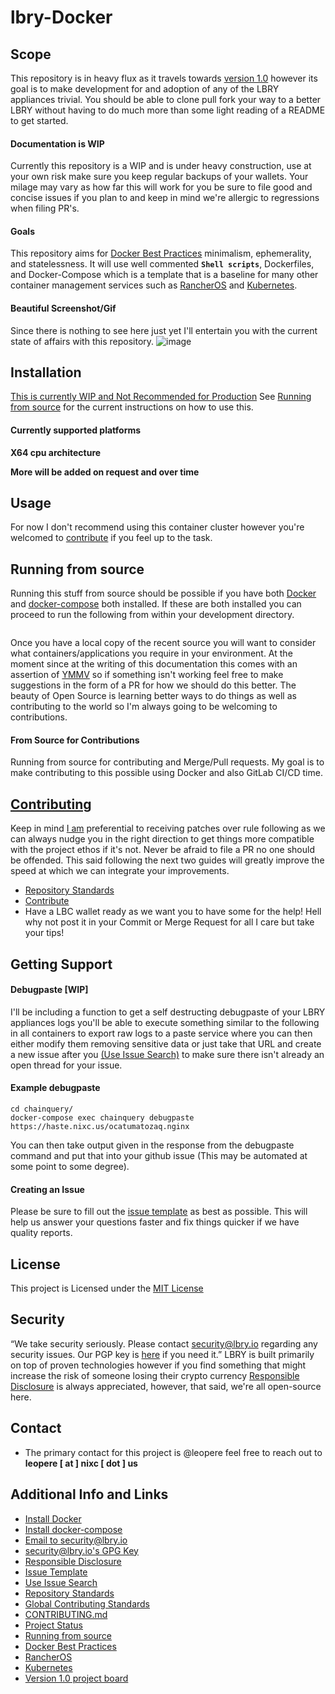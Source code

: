 # lbry-Docker

## Scope
This repository is in heavy flux as it travels towards [version 1.0](https://github.com/lbryio/lbry-docker/projects/1) however its goal is to make development for and adoption of any of the LBRY appliances trivial.  You should be able to clone pull fork your way to a better LBRY without having to do much more than some light reading of a README to get started.

#### Documentation is WIP
Currently this repository is a WIP and is under heavy construction, use at your own risk make sure you keep regular backups of your wallets.  Your milage may vary as how far this will work for you be sure to file good and concise issues if you plan to and keep in mind we're allergic to regressions when filing PR's.

#### Goals
This repository aims for [Docker Best Practices](https://docs.docker.com/develop/develop-images/dockerfile_best-practices/) minimalism, ephemerality, and statelessness.  It will use well commented **`Shell scripts`**, Dockerfiles, and Docker-Compose which is a template that is a baseline for many other container management services such as [RancherOS](https://rancher.com/rancher-os/) and [Kubernetes](https://kubernetes.io/).

#### Beautiful Screenshot/Gif
Since there is nothing to see here just yet I'll entertain you with the current state of affairs with this repository.
![image](https://spee.ch/855d1958650b850b249b9ee592ba2f4c6fc7eeec/container-unloading-gone-wrong-151175.gif)

## Installation

[This is currently WIP and Not Recommended for Production](https://github.com/lbryio/lbry-docker/projects/1)
See [Running from source](##Running-from-source) for the current instructions on how to use this.

#### Currently supported platforms

**X64 cpu architecture**

**More will be added on request and over time**

## Usage
For now I don't recommend using this container cluster however you're welcomed to [contribute](#contributing) if you feel up to the task.


## Running from source
Running this stuff from source should be possible if you have both [Docker](https://docs.docker.com/install/) and [docker-compose](https://docs.docker.com/compose/install/) both installed.  If these are both installed you can proceed to run the following from within your development directory.
``` git clone https://github.com/lbryio/lbry-docker.git
```
Once you have a local copy of the recent source you will want to consider what containers/applications you require in your environment.  At the moment since at the writing of this documentation this comes with an assertion of [YMMV](https://dictionary.cambridge.org/dictionary/english/ymmv) so if something isn't working feel free to make suggestions in the form of a PR for how we should do this better.  The beauty of Open Source is learning better ways to do things as well as contributing to the world so I'm always going to be welcoming to contributions.

#### From Source for Contributions
Running from source for contributing and Merge/Pull requests.
My goal is to make contributing to this possible using Docker and also GitLab CI/CD time.  

## [Contributing]()
Keep in mind [I am](https://github.com/leopere/) preferential to receiving patches over rule following as we can always nudge you in the right direction to get things more compatible with the project ethos if it's not.  Never be afraid to file a PR no one should be offended.  This said following the next two guides will greatly improve the speed at which we can integrate your improvements.
* [Repository Standards]( https://lbry.tech/resources/repository-standards)
* [Contribute](https://lbry.tech/contribute)
* Have a LBC wallet ready as we want you to have some for the help! Hell why not post it in your Commit or Merge Request for all I care but take your tips!

## Getting Support

#### Debugpaste [WIP]
I'll be including a function to get a self destructing debugpaste of your LBRY appliances logs you'll be able to execute something similar to the following in all containers to export raw logs to a paste service where you can then either modify them removing sensitive data or just take that URL and create a new issue after you [(Use Issue Search)](https://github.com/lbryio/lbry-docker/issues?utf8=%E2%9C%93&q=is%3Aissue) to make sure there isn't already an open thread for your issue.

#### Example debugpaste
```
cd chainquery/
docker-compose exec chainquery debugpaste
https://haste.nixc.us/ocatumatozaq.nginx
```
You can then take output given in the response from the debugpaste command and put that into your github issue (This may be automated at some point to some degree).


#### Creating an Issue
Please be sure to fill out the [issue template](https://github.com/lbryio/lbry-docker/issues/new) as best as possible.  This will help us answer your questions faster and fix things quicker if we have quality reports.


## License
This project is Licensed under the [MIT License](/LICENSE)

## Security
“We take security seriously. Please contact [security@lbry.io](mailto:security@lbry.io) regarding any security issues. Our PGP key is [here](https://keybase.io/lbry/key.asc) if you need it.”  LBRY is built primarily on top of proven technologies however if you find something that might increase the risk of someone losing their crypto currency [Responsible Disclosure](https://en.wikipedia.org/wiki/Responsible_disclosure) is always appreciated, however, that said, we're all open-source here.

## Contact
* The primary contact for this project is @leopere feel free to reach out to **leopere [ at ] nixc [ dot ] us**

## Additional Info and Links
* [Install Docker](https://docs.docker.com/install/)
* [Install docker-compose](https://docs.docker.com/compose/install/)
* [Email to security@lbry.io](mailto:security@lbry.io)
* [security@lbry.io's GPG Key](https://keybase.io/lbry/key.asc)
* [Responsible Disclosure](https://en.wikipedia.org/wiki/Responsible_disclosure)
* [Issue Template](https://github.com/lbryio/lbry-docker/issues/new)
* [Use Issue Search](https://github.com/lbryio/lbry-docker/issues?utf8=%E2%9C%93&q=is%3Aissue)
* [Repository Standards]( https://lbry.tech/resources/repository-standards)
* [Global Contributing Standards](https://lbry.tech/contribute)
* [CONTRIBUTING.md](/CONTRIBUTING.md)
* [Project Status](https://github.com/lbryio/lbry-docker/projects/1)
* [Running from source](##Running-from-source)
* [Docker Best Practices](https://docs.docker.com/develop/develop-images/dockerfile_best-practices/)
* [RancherOS](https://rancher.com/rancher-os/)
* [Kubernetes](https://kubernetes.io/)
* [Version 1.0 project board](https://github.com/lbryio/lbry-docker/projects/1)
